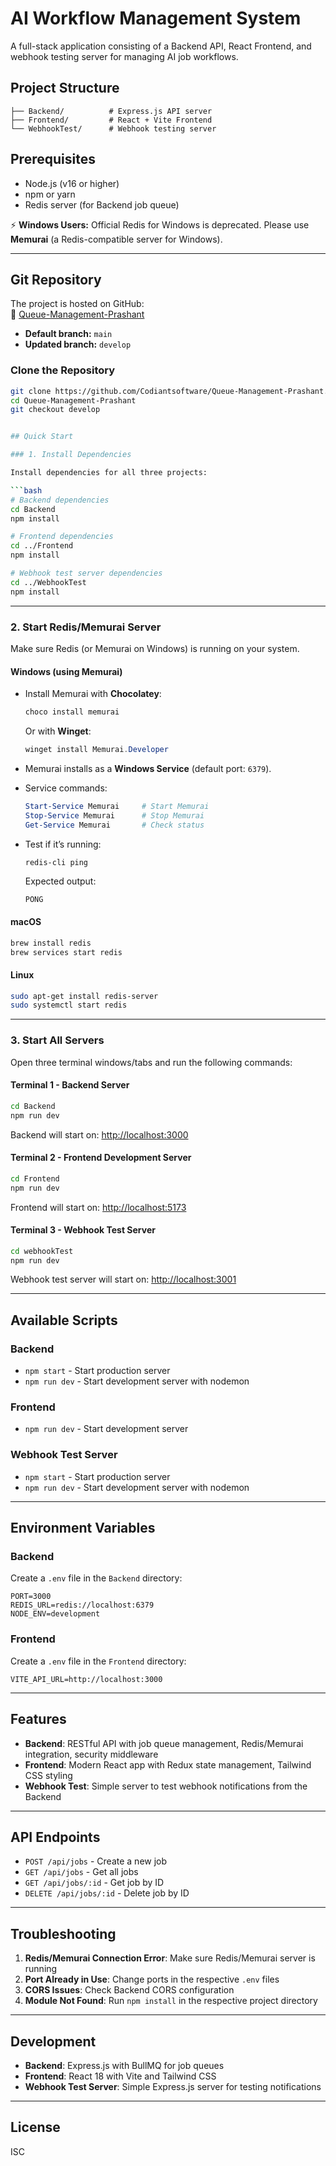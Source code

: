 # AI Workflow Management System

A full-stack application consisting of a Backend API, React Frontend, and webhook testing server for managing AI job workflows.

## Project Structure

```
├── Backend/          # Express.js API server
├── Frontend/         # React + Vite Frontend
└── WebhookTest/      # Webhook testing server
```

## Prerequisites

- Node.js (v16 or higher)  
- npm or yarn  
- Redis server (for Backend job queue)  

⚡ **Windows Users:** Official Redis for Windows is deprecated. Please use **Memurai** (a Redis-compatible server for Windows).

---

## Git Repository

The project is hosted on GitHub:  
🔗 [Queue-Management-Prashant](https://github.com/Codiantsoftware/Queue-Management-Prashant.git)  

- **Default branch:** `main` 
- **Updated branch:** `develop` 

### Clone the Repository
```bash
git clone https://github.com/Codiantsoftware/Queue-Management-Prashant.git
cd Queue-Management-Prashant
git checkout develop


## Quick Start

### 1. Install Dependencies

Install dependencies for all three projects:

```bash
# Backend dependencies
cd Backend
npm install

# Frontend dependencies
cd ../Frontend
npm install

# Webhook test server dependencies
cd ../WebhookTest
npm install
```

---

### 2. Start Redis/Memurai Server

Make sure Redis (or Memurai on Windows) is running on your system.  

#### **Windows (using Memurai)**

- Install Memurai with **Chocolatey**:
  ```powershell
  choco install memurai
  ```

  Or with **Winget**:
  ```powershell
  winget install Memurai.Developer
  ```

- Memurai installs as a **Windows Service** (default port: `6379`).  
- Service commands:
  ```powershell
  Start-Service Memurai     # Start Memurai
  Stop-Service Memurai      # Stop Memurai
  Get-Service Memurai       # Check status
  ```

- Test if it’s running:
  ```powershell
  redis-cli ping
  ```
  Expected output:
  ```
  PONG
  ```

#### **macOS**
```bash
brew install redis
brew services start redis
```

#### **Linux**
```bash
sudo apt-get install redis-server
sudo systemctl start redis
```

---

### 3. Start All Servers

Open three terminal windows/tabs and run the following commands:

#### Terminal 1 - Backend Server
```bash
cd Backend
npm run dev
```
Backend will start on: [http://localhost:3000](http://localhost:3000)

#### Terminal 2 - Frontend Development Server
```bash
cd Frontend
npm run dev
```
Frontend will start on: [http://localhost:5173](http://localhost:5173)

#### Terminal 3 - Webhook Test Server
```bash
cd webhookTest
npm run dev
```
Webhook test server will start on: [http://localhost:3001](http://localhost:3001)

---

## Available Scripts

### Backend
- `npm start` - Start production server  
- `npm run dev` - Start development server with nodemon  

### Frontend
- `npm run dev` - Start development server  

### Webhook Test Server
- `npm start` - Start production server  
- `npm run dev` - Start development server with nodemon  

---

## Environment Variables

### Backend
Create a `.env` file in the `Backend` directory:

```env
PORT=3000
REDIS_URL=redis://localhost:6379
NODE_ENV=development
```

### Frontend
Create a `.env` file in the `Frontend` directory:

```env
VITE_API_URL=http://localhost:3000
```

---

## Features

- **Backend**: RESTful API with job queue management, Redis/Memurai integration, security middleware  
- **Frontend**: Modern React app with Redux state management, Tailwind CSS styling  
- **Webhook Test**: Simple server to test webhook notifications from the Backend  

---

## API Endpoints

- `POST /api/jobs` - Create a new job  
- `GET /api/jobs` - Get all jobs  
- `GET /api/jobs/:id` - Get job by ID  
- `DELETE /api/jobs/:id` - Delete job by ID  

---

## Troubleshooting

1. **Redis/Memurai Connection Error**: Make sure Redis/Memurai server is running  
2. **Port Already in Use**: Change ports in the respective `.env` files  
3. **CORS Issues**: Check Backend CORS configuration  
4. **Module Not Found**: Run `npm install` in the respective project directory  

---

## Development

- **Backend**: Express.js with BullMQ for job queues  
- **Frontend**: React 18 with Vite and Tailwind CSS  
- **Webhook Test Server**: Simple Express.js server for testing notifications  

---

## License

ISC
